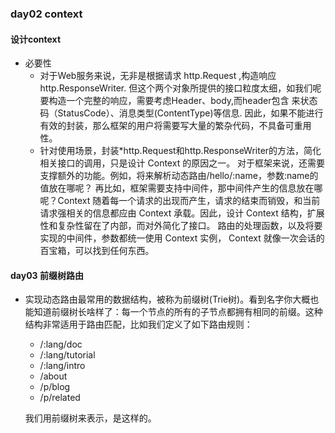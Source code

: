 


### day02  context

#### 设计context 
* 必要性
    * 对于Web服务来说，无非是根据请求 http.Request ,构造响应 http.ResponseWriter.
    但这个两个对象所提供的接口粒度太细，如我们呢要构造一个完整的响应，需要考虑Header、body,而header包含 来状态码（StatusCode）、消息类型(ContentType)等信息.
    因此，如果不能进行有效的封装，那么框架的用户将需要写大量的繁杂代码，不具备可重用性。
    * 针对使用场景，封装*http.Request和http.ResponseWriter的方法，简化相关接口的调用，只是设计 Context 的原因之一。
    对于框架来说，还需要支撑额外的功能。例如，将来解析动态路由/hello/:name，参数:name的值放在哪呢？
    再比如，框架需要支持中间件，那中间件产生的信息放在哪呢？Context 随着每一个请求的出现而产生，请求的结束而销毁，和当前请求强相关的信息都应由 Context 承载。因此，设计 Context 结构，扩展性和复杂性留在了内部，而对外简化了接口。
    路由的处理函数，以及将要实现的中间件，参数都统一使用 Context 实例， Context 就像一次会话的百宝箱，可以找到任何东西。
    
    
#### day03 前缀树路由

* 实现动态路由最常用的数据结构，被称为前缀树(Trie树)。看到名字你大概也能知道前缀树长啥样了：每一个节点的所有的子节点都拥有相同的前缀。这种结构非常适用于路由匹配，比如我们定义了如下路由规则：
  
    * /:lang/doc
    * /:lang/tutorial
    * /:lang/intro
    * /about
    * /p/blog
    * /p/related
    
    我们用前缀树来表示，是这样的。